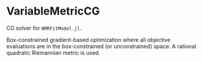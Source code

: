 # VariableMetricCG
CG solver for `NMRFitModel.jl`.

Box-constrained gradient-based optimization where all objective evaluations are in the box-constrained (or unconstrained) space. A rational quadratic Riemannian metric is used.

